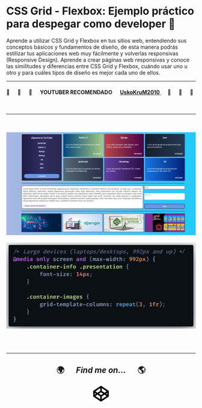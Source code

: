 # CSS Grid - Flexbox: Ejemplo práctico para despegar como developer 🚀

Aprende a utilizar CSS Grid y Flexbox en tus sitios web, entendiendo sus conceptos básicos y fundamentos de diseño, de esta manera podrás estilizar tus aplicaciones web muy fácilmente y volverlas responsivas (Responsive Design). Aprende a crear páginas web responsivas y conoce las similitudes y diferencias entre CSS Grid y Flexbox, cuándo usar uno u otro y para cuáles tipos de diseño es mejor cada uno de ellos.

<hr/>

#### 🔴 &emsp; 🔴 &emsp; 🔴 &emsp; YOUTUBER RECOMENDADO &emsp; <a href="https://www.youtube.com/@UskoKruM2010" target="_blank" > UskoKruM2010 </a> &emsp; 🔴 &emsp; 🔴 &emsp; 🔴

<br/>

<hr/>

<br/><br/>
![](./preview1.png)
<br/><br/>
![](./preview2.png)

<br/><br/> <hr>
<h2 align="center">🌍 &emsp; <em> Find me on...</em> &emsp; 🌎 </h2>
<div align="center">
  <a href="https://codepen.io/gimena-riveros" target="_blank" >
       <img src="https://raw.githubusercontent.com/Gimena-Riveros/AllYouNeedIs.../77e1cb1e8906619bdde0403d6ac77afc6a6d254b/Logos/codepen.svg" alt="Gimena Riveros's Codeopen Profile" height="50" width="50" target="_blank">
   </a>
</div>
